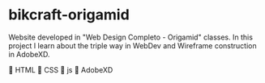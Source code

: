 # bikcraft-origamid
 Website developed in "Web Design Completo - Origamid" classes. In this project I learn about the triple way in WebDev and Wireframe construction in AdobeXD. 
 
 :pushpin: HTML
 :pushpin: CSS
 :pushpin: js
 :pushpin: AdobeXD
